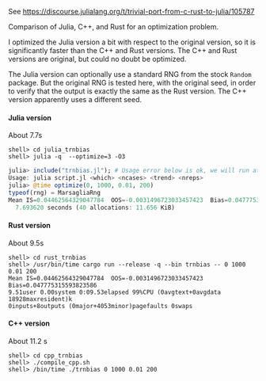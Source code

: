 See https://discourse.julialang.org/t/trivial-port-from-c-rust-to-julia/105787

Comparison of Julia, C++, and Rust for an optimization problem.

I optimized the Julia version a bit with respect to the original version,
so it is significantly faster than the C++ and Rust versions.
The C++ and Rust versions are original, but could no doubt be optimized.


The Julia version can optionally use a standard RNG from the stock `Random` package.
But the original RNG is tested here, with the original seed, in order to verify that
the output is exactly the same as the Rust version. The C++ version apparently uses
a different seed.

#### Julia version

About 7.7s

```shell
shell> cd julia_trnbias
shell> julia -q  --optimize=3 -O3
```

```julia
julia> include("trnbias.jl"); # Usage error below is ok, we will run at repl
Usage: julia script.jl <which> <ncases> <trend> <nreps>
julia> @time optimize(0, 1000, 0.01, 200)
typeof(rng) = MarsagliaRng
Mean IS=0.04462564329047784  OOS=-0.0031496723033457423  Bias=0.047775315593823586
  7.693620 seconds (40 allocations: 11.656 KiB)
```

#### Rust version

About 9.5s

```shell
shell> cd rust_trnbias
shell> /usr/bin/time cargo run --release -q --bin trnbias -- 0 1000 0.01 200
Mean IS=0.04462564329047784  OOS=-0.0031496723033457423  Bias=0.047775315593823586
9.51user 0.00system 0:09.53elapsed 99%CPU (0avgtext+0avgdata 18928maxresident)k
0inputs+8outputs (0major+4053minor)pagefaults 0swaps
```

#### C++ version

About 11.2 s

```shell
shell> cd cpp_trnbias
shell> ./compile_cpp.sh
shell> /bin/time ./trnbias 0 1000 0.01 200
```

<!--  LocalWords:  RNG 7s cd julia trnbias O3 jl ok repl ncases nreps typeof 5s
<!--  LocalWords:  rng MarsagliaRng OOS 51user 00system 0avgtext 0avgdata cpp
<!--  LocalWords:  18928maxresident 0inputs 8outputs 0major 4053minor 0swaps
<!--  LocalWords:  pagefaults
 -->
